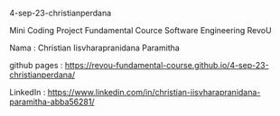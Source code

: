 4-sep-23-christianperdana

Mini Coding Project 
Fundamental Cource Software Engineering RevoU

Nama : Christian Iisvharapranidana Paramitha

github pages : https://revou-fundamental-course.github.io/4-sep-23-christianperdana/

LinkedIn : https://www.linkedin.com/in/christian-iisvharapranidana-paramitha-abba56281/

